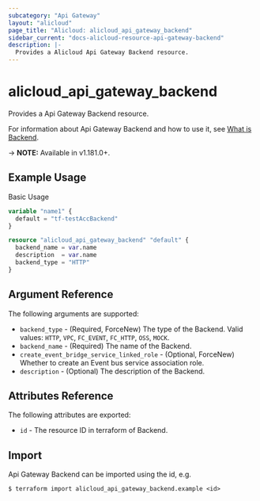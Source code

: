 ```yaml
---
subcategory: "Api Gateway"
layout: "alicloud"
page_title: "Alicloud: alicloud_api_gateway_backend"
sidebar_current: "docs-alicloud-resource-api-gateway-backend"
description: |-
  Provides a Alicloud Api Gateway Backend resource.
---
```


# alicloud\_api\_gateway\_backend

Provides a Api Gateway Backend resource.

For information about Api Gateway Backend and how to use it, see [What is Backend](https://www.alibabacloud.com/help/zh/api-gateway/latest/api-doc-cloudapi-2016-07-14-api-doc-createbackend).

-> **NOTE:** Available in v1.181.0+.

## Example Usage

Basic Usage

```terraform
variable "name1" {
  default = "tf-testAccBackend"
}

resource "alicloud_api_gateway_backend" "default" {
  backend_name = var.name
  description  = var.name
  backend_type = "HTTP"
}
```

## Argument Reference

The following arguments are supported:

* `backend_type` - (Required, ForceNew) The type of the Backend. Valid values: `HTTP`, `VPC`, `FC_EVENT`, `FC_HTTP`, `OSS`, `MOCK`.
* `backend_name` - (Required) The name of the Backend.
* `create_event_bridge_service_linked_role` - (Optional, ForceNew) Whether to create an Event bus service association role.
* `description` - (Optional) The description of the Backend.

## Attributes Reference

The following attributes are exported:

* `id` - The resource ID in terraform of Backend.

## Import

Api Gateway Backend can be imported using the id, e.g.

```shell
$ terraform import alicloud_api_gateway_backend.example <id>
```